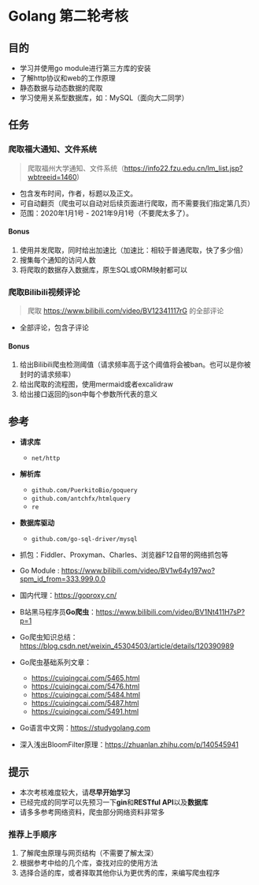 # Golang 第二轮考核

## 目的

- 学习并使⽤go module进⾏第三⽅库的安装
- 了解http协议和web的⼯作原理
- 静态数据与动态数据的爬取
- 学习使⽤关系型数据库，如：MySQL（面向大二同学）

## 任务

### 爬取福大通知、文件系统

> 爬取福州大学通知、文件系统（https://info22.fzu.edu.cn/lm_list.jsp?wbtreeid=1460)

- 包含发布时间，作者，标题以及正文。
- 可自动翻页（爬虫可以自动对后续页面进行爬取，而不需要我们指定第几页）
- 范围：2020年1月1号 - 2021年9月1号（不要爬太多了）。

#### Bonus

1. 使用并发爬取，同时给出加速比（加速比：相较于普通爬取，快了多少倍）
2. 搜集每个通知的访问人数
3. 将爬取的数据存入数据库，原生SQL或ORM映射都可以

### 爬取Bilibili视频评论

> 爬取  https://www.bilibili.com/video/BV12341117rG 的全部评论

- 全部评论，包含子评论

#### Bonus

1. 给出Bilibili爬虫检测阈值（请求频率高于这个阈值将会被ban。也可以是你被封时的请求频率）
2. 给出爬取的流程图，使用mermaid或者excalidraw
3. 给出接口返回的json中每个参数所代表的意义

## 参考

- **请求库**
  - `net/http`
- **解析库**
  - `github.com/PuerkitoBio/goquery`
  - `github.com/antchfx/htmlquery`
  - `re`
- **数据库驱动**
  - `github.com/go-sql-driver/mysql`

- 抓包：Fiddler、Proxyman、Charles、浏览器F12自带的网络抓包等
- Go Module : https://www.bilibili.com/video/BV1w64y197wo?spm_id_from=333.999.0.0
- 国内代理：https://goproxy.cn/
- B站黑马程序员**Go爬虫**：https://www.bilibili.com/video/BV1Nt411H7sP?p=1
- Go爬虫知识总结：https://blog.csdn.net/weixin_45304503/article/details/120390989
- Go爬虫基础系列文章：
    - https://cuiqingcai.com/5465.html
    - https://cuiqingcai.com/5476.html
    - https://cuiqingcai.com/5484.html
    - https://cuiqingcai.com/5487.html
    - https://cuiqingcai.com/5491.html
- Go语⾔中⽂⽹：https://studygolang.com
- 深入浅出BloomFilter原理：https://zhuanlan.zhihu.com/p/140545941

## 提示

- 本次考核难度较大，请**尽早开始学习**
- 已经完成的同学可以先预习⼀下**gin**和**RESTful API**以及**数据库**
- 请多多参考网络资料，爬虫部分网络资料非常多

### 推荐上手顺序

1. 了解爬虫原理与网页结构（不需要了解太深）
2. 根据参考中给的几个库，查找对应的使用方法
3. 选择合适的库，或者择取其他你认为更优秀的库，来编写爬虫程序

